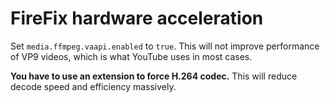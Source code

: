 # FireFix hardware acceleration

Set `media.ffmpeg.vaapi.enabled` to `true`. This will not improve performance of VP9 videos, which is what YouTube uses in most cases.

**You have to use an extension to force H.264 codec.** This will reduce decode speed and efficiency massively.
